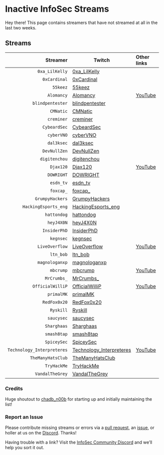 # Inactive InfoSec Streams

Hey there! This page contains streamers that have not streamed at all in the last two weeks.

## Streams

Streamer | Twitch | Other links
---: | --- | :---
`0xa_LilKelly` | [0xa_LilKelly](https://www.twitch.tv/0xa_LilKelly) | 
`0xCardinal` | [0xCardinal](https://www.twitch.tv/0xCardinal) | 
`55keez` | [55keez](https://www.twitch.tv/55keez) | 
`Alomancy` | [Alomancy](https://www.twitch.tv/Alomancy) | [YouTube](https://www.youtube.com/channel/UCe2i94acge3Bv2Tmjla0h_g)
`blindpentester` | [blindpentester](https://www.twitch.tv/blindpentester) | 
`CMNatic` | [CMNatic](https://www.twitch.tv/CMNatic) | 
`creminer` | [creminer](https://www.twitch.tv/creminer) | 
`CybeardSec` | [CybeardSec](https://www.twitch.tv/CybeardSec) | 
`cyberVNO` | [cyberVNO](https://www.twitch.tv/cyberVNO) | 
`dal3ksec` | [dal3ksec](https://www.twitch.tv/dal3ksec) | 
`DevNullZen` | [DevNullZen](https://www.twitch.tv/DevNullZen) | 
`digitenchou` | [digitenchou](https://www.twitch.tv/digitenchou) | 
`Djax120` | [Djax120](https://www.twitch.tv/Djax120) | [YouTube](https://www.youtube.com/channel/UCJVQ4X0olUFq0nrxS8Xvijg)
`DOWRIGHT` | [DOWRIGHT](https://www.twitch.tv/DOWRIGHT) | 
`esdn_tv` | [esdn_tv](https://www.twitch.tv/esdn_tv) | 
`foxcap_` | [foxcap_](https://www.twitch.tv/foxcap_) | 
`GrumpyHackers` | [GrumpyHackers](https://www.twitch.tv/GrumpyHackers) | 
`HackingEsports_eng` | [HackingEsports_eng](https://www.twitch.tv/HackingEsports_eng) | 
`hattondog` | [hattondog](https://www.twitch.tv/hattondog) | 
`heyJ4X0N` | [heyJ4X0N](https://www.twitch.tv/heyJ4X0N) | 
`InsiderPhD` | [InsiderPhD](https://www.twitch.tv/InsiderPhD) | 
`kegnsec` | [kegnsec](https://www.twitch.tv/kegnsec) | 
`LiveOverflow` | [LiveOverflow](https://www.twitch.tv/LiveOverflow) | [YouTube](https://www.youtube.com/c/LiveOverflowCTF)
`ltn_bob` | [ltn_bob](https://www.twitch.tv/ltn_bob) | 
`magnologanxp` | [magnologanxp](https://www.twitch.tv/magnologanxp) | 
`mbcrump` | [mbcrump](https://www.twitch.tv/mbcrump) | [YouTube](https://www.youtube.com/channel/UCCjHMUEzoCauYet8NG4sCog)
`MrCrumbs_` | [MrCrumbs_](https://www.twitch.tv/MrCrumbs_) | 
`OfficialWilliP` | [OfficialWilliP](https://www.twitch.tv/OfficialWilliP) | [YouTube](https://www.youtube.com/channel/UCaOOGHgwrcyf527o838yLyg)
`primalMK` | [primalMK](https://www.twitch.tv/primalMK) | 
`RedFox0x20` | [RedFox0x20](https://www.twitch.tv/RedFox0x20) | 
`Ryskill` | [Ryskill](https://www.twitch.tv/Ryskill) | 
`saucysec` | [saucysec](https://www.twitch.tv/saucysec) | 
`Sharghaas` | [Sharghaas](https://www.twitch.tv/Sharghaas) | 
`smash8tap` | [smash8tap](https://www.twitch.tv/smash8tap) | 
`SpiceySec` | [SpiceySec](https://www.twitch.tv/SpiceySec) | 
`Technology_Interpreteres` | [Technology_Interpreteres](https://www.twitch.tv/Technology_Interpreteres) | [YouTube](https://www.youtube.com/user/TechInterpreterInc)
`TheManyHatsClub` | [TheManyHatsClub](https://www.twitch.tv/TheManyHatsClub) | 
`TryHackMe` | [TryHackMe](https://www.twitch.tv/TryHackMe) | 
`VandalTheGrey` | [VandalTheGrey](https://www.twitch.tv/VandalTheGrey) | 

### Credits

Huge shoutout to [chadb_n00b](https://twitch.tv/chadb_n00b) for starting up and initially maintaining the list!

### Report an Issue

Please contribute missing streams or errors via a [pull request](https://github.com/infosecstreams/infosecstreams.github.io/pulls), an [issue](https://github.com/infosecstreams/infosecstreams.github.io/issues), or holler at us on the [Discord](https://discord.gg/RftU46K8sn). Thanks!

Having trouble with a link? Visit the [InfoSec Community Discord](https://discord.gg/RftU46K8sn) and we’ll help you sort it out.
